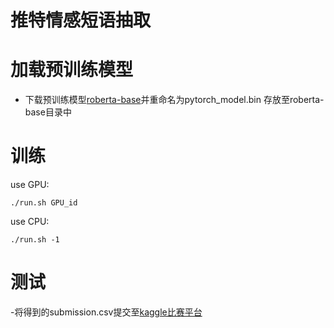 # 推特情感短语抽取

# 加载预训练模型

- 下载预训练模型[roberta-base](https://cdn.huggingface.co/roberta-base-pytorch_model.bin)并重命名为pytorch_model.bin 存放至roberta-base目录中


# 训练

use GPU:
```shell script
./run.sh GPU_id
```
use CPU:
```shell script
./run.sh -1
```
# 测试

-将得到的submission.csv提交至[kaggle比赛平台](https://www.kaggle.com/c/tweet-sentiment-extraction/submissions)